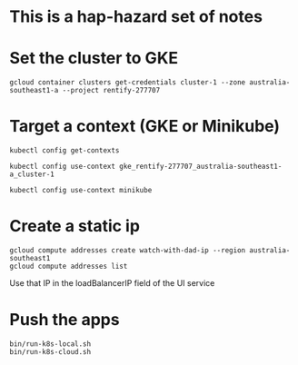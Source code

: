 # This is a hap-hazard set of notes

# Set the cluster to GKE
```shell
gcloud container clusters get-credentials cluster-1 --zone australia-southeast1-a --project rentify-277707
```

# Target a context (GKE or Minikube)

`kubectl config get-contexts`

`kubectl config use-context gke_rentify-277707_australia-southeast1-a_cluster-1`

`kubectl config use-context minikube`

# Create a static ip
```
gcloud compute addresses create watch-with-dad-ip --region australia-southeast1
gcloud compute addresses list
```
Use that IP in the loadBalancerIP field of the UI service

# Push the apps
```
bin/run-k8s-local.sh
bin/run-k8s-cloud.sh
```
